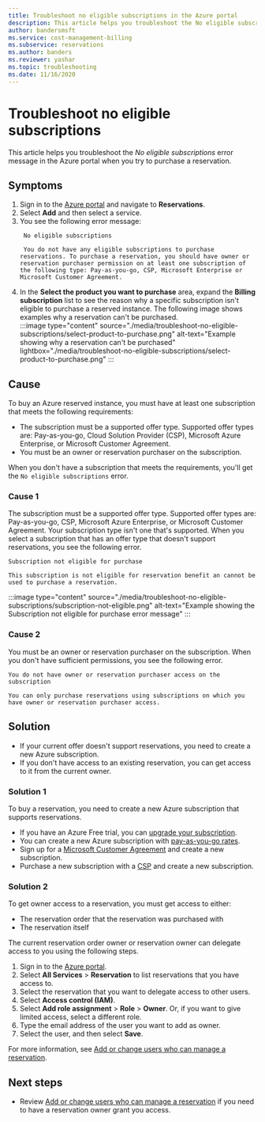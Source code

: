 ```yaml
---
title: Troubleshoot no eligible subscriptions in the Azure portal
description: This article helps you troubleshoot the No eligible subscriptions error message in the Azure portal when you try to purchase a reservation.
author: bandersmsft
ms.service: cost-management-billing
ms.subservice: reservations
ms.author: banders
ms.reviewer: yashar
ms.topic: troubleshooting
ms.date: 11/16/2020
---
```


# Troubleshoot no eligible subscriptions

This article helps you troubleshoot the *No eligible subscriptions* error message in the Azure portal when you try to purchase a reservation.

## Symptoms

1. Sign in to the [Azure portal](https://portal.azure.com) and navigate to **Reservations**.
1. Select **Add** and then select a service.
1. You see the following error message:
   ```
    No eligible subscriptions
    
    You do not have any eligible subscriptions to purchase reservations. To purchase a reservation, you should have owner or reservation purchaser permission on at least one subscription of the following type: Pay-as-you-go, CSP, Microsoft Enterprise or Microsoft Customer Agreement.
    ```
1. In the **Select the product you want to purchase** area, expand the **Billing subscription** list to see the reason why a specific subscription isn't eligible to purchase a reserved instance. The following image shows examples why a reservation can't be purchased.  
    :::image type="content" source="./media/troubleshoot-no-eligible-subscriptions/select-product-to-purchase.png" alt-text="Example showing why a reservation can't be purchased" lightbox="./media/troubleshoot-no-eligible-subscriptions/select-product-to-purchase.png" :::

## Cause

To buy an Azure reserved instance, you must have at least one subscription that meets the following requirements:

- The subscription must be a supported offer type. Supported offer types are: Pay-as-you-go, Cloud Solution Provider (CSP), Microsoft Azure Enterprise, or Microsoft Customer Agreement.
- You must be an owner or reservation purchaser on the subscription.

When you don't have a subscription that meets the requirements, you'll get the `No eligible subscriptions` error.

### Cause 1

The subscription must be a supported offer type. Supported offer types are: Pay-as-you-go, CSP, Microsoft Azure Enterprise, or Microsoft Customer Agreement. Your subscription type isn't one that's supported. When you select a subscription that has an offer type that doesn't support reservations, you see the following error.

```
Subscription not eligible for purchase

This subscription is not eligible for reservation benefit an cannot be used to purchase a reservation.
```

:::image type="content" source="./media/troubleshoot-no-eligible-subscriptions/subscription-not-eligible.png" alt-text="Example showing the Subscription not eligible for purchase error message" :::

### Cause 2

You must be an owner or reservation purchaser on the subscription. When you don't have sufficient permissions, you see the following error.

```
You do not have owner or reservation purchaser access on the subscription

You can only purchase reservations using subscriptions on which you have owner or reservation purchaser access.
```

## Solution

- If your current offer doesn't support reservations, you need to create a new Azure subscription.
- If you don't have access to an existing reservation, you can get access to it from the current owner.

### Solution 1

To buy a reservation, you need to create a new Azure subscription that supports reservations.

- If you have an Azure Free trial, you can [upgrade your subscription](../manage/upgrade-azure-subscription.md).
- You can create a new Azure subscription with [pay-as-you-go rates](https://azure.microsoft.com/pricing/purchase-options/pay-as-you-go/).
- Sign up for a [Microsoft Customer Agreement](https://azure.microsoft.com/pricing/purchase-options/microsoft-customer-agreement/) and create a new subscription.
- Purchase a new subscription with a [CSP](https://www.microsoft.com/solution-providers/home) and create a new subscription.

### Solution 2

To get owner access to a reservation, you must get access to either:

- The reservation order that the reservation was purchased with
- The reservation itself

The current reservation order owner or reservation owner can delegate access to you using the following steps.

1. Sign in to the [Azure portal](https://portal.azure.com).
1. Select **All Services** > **Reservation** to list reservations that you have access to.
1. Select the reservation that you want to delegate access to other users.
1. Select **Access control (IAM)**.
1. Select **Add role assignment** > **Role** > **Owner**. Or, if you want to give limited access, select a different role.
1. Type the email address of the user you want to add as owner.
1. Select the user, and then select **Save**.

For more information, see [Add or change users who can manage a reservation](manage-reserved-vm-instance.md#add-or-change-users-who-can-manage-a-reservation).

## Next steps

- Review [Add or change users who can manage a reservation](manage-reserved-vm-instance.md#add-or-change-users-who-can-manage-a-reservation) if you need to have a reservation owner grant you access.
